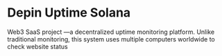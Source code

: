 # Depin Uptime Solana 

Web3 SaaS project —a decentralized uptime monitoring platform. Unlike traditional monitoring, this system uses multiple computers worldwide to check website status